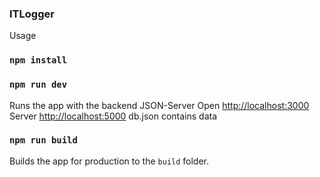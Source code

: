 ### ITLogger

Usage

### `npm install`

### `npm run dev`

Runs the app with the backend JSON-Server
Open [http://localhost:3000](http://localhost:3000) Server [http://localhost:5000](http://localhost:5000) db.json contains data

### `npm run build`

Builds the app for production to the `build` folder.
